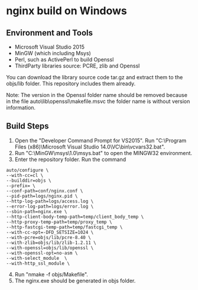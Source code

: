 # nginx build on Windows

## Environment and Tools

- Microsoft Visual Studio 2015
- MinGW (which including Msys)
- Perl, such as ActivePerl to build Openssl
- ThirdParty libraries source: PCRE, zlib and Openssl

You can download the library source code tar.gz and extract them to the objs/lib folder. This repository includes them already.

Note: The version in the Openssl folder name should be removed because in the file auto\lib\openssl\makefile.msvc the folder name is without version information.

## Build Steps

1. Open the "Developer Command Prompt for VS2015". Run "C:\Program Files (x86)\Microsoft Visual Studio 14.0\VC\bin\vcvars32.bat".
2. Run "C:\MinGW\msys\1.0\msys.bat" to open the MINGW32 environment.
3. Enter the repository folder. Run the command
```
auto/configure \
--with-cc=cl \
--builddir=objs \
--prefix= \
--conf-path=conf/nginx.conf \
--pid-path=logs/nginx.pid \
--http-log-path=logs/access.log \
--error-log-path=logs/error.log \
--sbin-path=nginx.exe \
--http-client-body-temp-path=temp/client_body_temp \
--http-proxy-temp-path=temp/proxy_temp \
--http-fastcgi-temp-path=temp/fastcgi_temp \
--with-cc-opt=-DFD_SETSIZE=1024 \
--with-pcre=objs/lib/pcre-8.40 \
--with-zlib=objs/lib/zlib-1.2.11 \
--with-openssl=objs/lib/openssl \
--with-openssl-opt=no-asm \
--with-select_module  \
--with-http_ssl_module \
```
4. Run "nmake -f objs/Makefile".
5. The nginx.exe should be generated in objs folder.